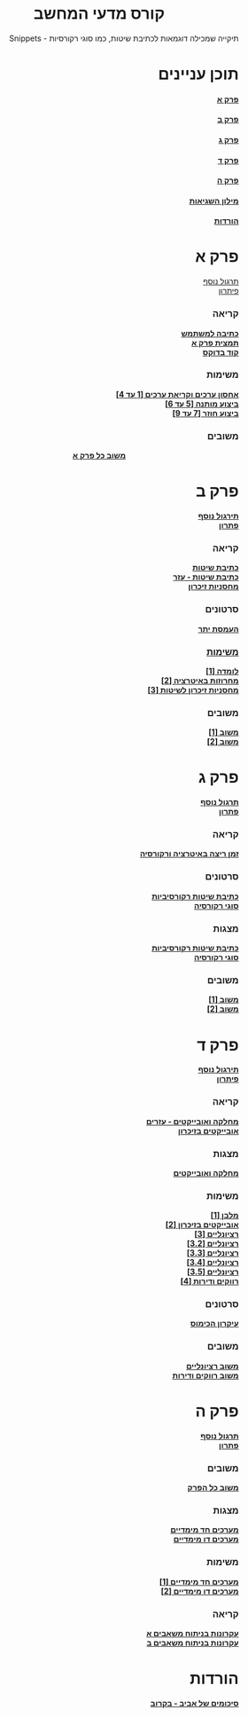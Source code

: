 <h1 style="text-align:center;">קורס מדעי המחשב</h1>
<div align="right">Snippets - תיקייה שמכילה דוגמאות לכתיבת שיטות, כמו סוגי רקורסיות</p>
<p>
  <h1>תוכן עניינים</h1>
  <h4><a href="https://github.com/avivper/ComputerScience#%D7%A4%D7%A8%D7%A7-%D7%90">פרק א</a></h4>
  <h4><a href="https://github.com/avivper/ComputerScience#%D7%A4%D7%A8%D7%A7-%D7%91">פרק ב</a></h4>
  <h4><a href="https://github.com/avivper/ComputerScience/blob/main/README.md#%D7%A4%D7%A8%D7%A7-%D7%92-1">פרק ג</h4>
  <h4><a href="https://github.com/avivper/ComputerScience?tab=readme-ov-file#%D7%A4%D7%A8%D7%A7-%D7%93-1">פרק ד</a></h4>
  <h4><a href="https://github.com/avivper/ComputerScience#%D7%A4%D7%A8%D7%A7-%D7%94">פרק ה</a></h4>
  <h4><a href="https://docs.google.com/document/d/1E5lTfM0QEkHOZagctItpQ-hm-lhloN_6ulNiRlHhl-Q/edit?usp=sharing">מילון השגיאות</a></h4>
  <h4><a href="https://github.com/avivper/ComputerScience/blob/main/README.md#%D7%94%D7%95%D7%A8%D7%93%D7%95%D7%AA-1">הורדות</a></h4>
</p>
<p style="text-align:center;"> 
  <h1>פרק א</h1>
  <p>
    <a href="https://drive.google.com/file/d/13eqXO-jXVOyVAMB4nxbDNLFCxsxQdWeY/view">תרגול נוסף</a><br>
    <a href="https://drive.google.com/file/d/1wGDqRJDwpdA2uGRZFXRxQ3hPGSaWC0nk/view">פיתרון</a><br>
  </p>
  <h3>קריאה</h3>
<p>
  <b><a href= "https://drive.google.com/file/d/1D_T6rEhG6G54UmRRnLSxk5hWjCfKHCau/view">כתיבה למשתמש</a></b><br>
  <b><a href="https://docs.google.com/document/d/1kHPTRFQET7A-fUUbNRSMc4GeV9xbES15POiMqul1aFU/edit">תמצית פרק א</a></b><br>
  <b><a href="https://drive.google.com/file/d/1syZpD_FDo8CaAAgeq2b3Po-eshw0q7iV/view">קוד בדוקס</a></b>
</p>
  <h3>משימות</h3>
  <p>
    <b><a href= "https://drive.google.com/file/d/1i4sDSC-VGV6OyUu1PpmMppEBh6eUkJex/view">אחסון ערכים וקריאת ערכים [1 עד 4]</a><br>
    <b><a href= "https://drive.google.com/file/d/1HN4bdVMxvMneLXUZMiXS-VtgYjEbbQkX/view">ביצוע מותנה [5 עד 6]</a><br>
    <b><a href= "https://drive.google.com/file/d/1ojQU-gWkrKmp3BXqwSQlVc2du6T9pAs6/view">ביצוע חוזר [7 עד 9]</a><br>
  </p>
  <h3>משובים</h3>
  <p style="text-align:center;">
    <b><a href ="https://docs.google.com/document/d/1cbCG3wZp6EKVxtQ5FxSQyHg1pXAEW8ev6ktQdRbKPrc/edit">משוב כל פרק א</a></b><br>
  </p>
</p>

<p>
  <h1>פרק ב</h1>
  <p>
    <b><a href="https://drive.google.com/file/d/1SN6pjH3AXUTFTpdgxGDx8X1plbIG_fVT/view">תירגול נוסף</a></b><br>
    <b><a href="https://drive.google.com/file/d/1wq4yMSRZiyjwG_h1kT1Q4Cgk-LF2QPCh/view">פתרון</a></b>
  </p>
  <h3>קריאה</h3>
  <p>
    <b><a href="https://docs.google.com/presentation/d/168gNhrAh4C9Apeaa5NFdwyVR24vIFfmaV_iyw531zRk/edit#slide=id.p">כתיבת שיטות</a></b><br>
    <b><a href="https://drive.google.com/file/d/1drsVNkIrjgjySHe3AoM87h4sIFS-1vyH/view">כתיבת שיטות - עזר</a></b><br>
    <b><a href="https://drive.google.com/file/d/1uJESH8qoza35PoK05BBELhnH3nru_-XU/view">מחסניות זיכרון</a></b><br>
  </p>
  <h3>סרטונים</h3>
  <p>
    <b><a href="https://drive.google.com/file/d/13_hnqlT7rgCtVMkGMp1W_QKJvzZItZTA/view">העמסת יתר</b><br>
  </p>
  <h3>משימות</h3>
  <p>
      <b><a href="https://drive.google.com/file/d/1d3nD3o0lBEWHcJ0VNqC8PuSRAxWl8NWn/view">לומדה [1]</a></b><br>
      <b><a href="https://drive.google.com/file/d/1uMLHStoO4xOL0HiG3JnWEr7_U1vaVw8k/view">מחרוזות באיטרציה [2]</a></b><br>
      <b><a href="https://drive.google.com/file/d/1qkDLMZk0rE3kBmPmSsCtkywhdbigc2By/view">מחסניות זיכרון לשיטות [3]</a></b><br>
  </p>
  <h3>משובים</h3>
  <p>
    <b><a href="https://docs.google.com/presentation/d/1Rl9MKarIuiPKKU1bvizLjh6W54KzeYBcDZiMcl48lc8/edit">משוב [1]</a></b><br>
    <b><a href="https://docs.google.com/document/d/14AW35kKOQ_3Z61iMNmW5-EeEVwh-Um-nB_9MthZoCLk/edit">משוב [2]</a></b><br>
  </p>
</p>

<p>
  <h1>פרק ג</h1>
  <p>
    <b><a href="https://drive.google.com/file/d/1zBgkmtgYpeTI4oaN7SGGSuDMaCc4XtK0/view">תרגול נוסף</a></b><br>
    <b><a href="https://drive.google.com/file/d/1Rxf2m2EvuewCQlH5ir6vKlnaxQtQoX0O/view">פתרון</a></b><br>
  </p>
  <h3>קריאה</h3>
  <p>
    <b><a href="https://drive.google.com/file/d/1OMyVAmqcx18F2VjZCaz7ykdu5VliUn26/view">זמן ריצה באיטרציה ורקורסיה</a></b><br>
  </p>
  <h3>סרטונים</h3>
  <p>
    <b><a href="https://drive.google.com/file/d/13_hnqlT7rgCtVMkGMp1W_QKJvzZItZTA/view">כתיבת שיטות רקורסיביות</a></b><br>
    <b><a href="https://drive.google.com/file/d/1XssZlbmDI7UZTI0ImTVsl7kBtNPe2COQ/view">סוגי רקורסיה</a></b><br>
  </p>
  <h3>מצגות</h3>
  <p>
    <b><a href="https://docs.google.com/presentation/d/1ZBfbRs6qP_FWclFdA3KTO3YAoK7yRL3XITBZPTRnjIk/edit">כתיבת שיטות רקורסיביות</a></b><br>
    <b><a href="https://docs.google.com/presentation/d/1HF3RwVx5yPQ9U4Iygfl-fokgGZ5N1eG1wlxAVqhUlOU/edit">סוגי רקורסיה</a></b><br>
  </p>
  <h3>משובים</h3>
  <p>
    <b><a href="https://docs.google.com/document/d/1ax2j90rY-rsXXxIxPxOoOv24WkhC3Ud5GD-vocz5iXo/edit">משוב [1]</a></b><br>
    <b><a href="https://docs.google.com/document/d/1um2s6K4PGt-fWWa9CHdyu0-SfgrYZJ1mzaptIk6rKUo/edit">משוב [2]</a></b><br>
  </p>
</p>

<p>
  <h1>פרק ד</h1>
  <b><a href="https://drive.google.com/file/d/1ELgNJ7bZf7JhxK0jrqXWKbbY94GI-610/view">תירגול נוסף</a></b><br>
  <b><a href="https://drive.google.com/file/d/1RvH91eh_01kuLon0e8XJT17TpJwhEtu8/view">פיתרון</a></b><br>
  <h3>קריאה</h3>
  <b><a href ="https://drive.google.com/file/d/18k4I4PCRkGAZ1fjXVmLrOln2esbua3Is/view?pli=1">מחלקה ואובייקטים - עזרים </a></b><br>
  <b><a href = "https://drive.google.com/file/d/1qrcmd94QlVibMYCF9W3x97d7_EGYLQi4/view">אובייקטים בזיכרון</a></b><br>
  <h3>מצגות</h3>
  <p>
    <b><a href ="https://docs.google.com/presentation/d/1sHN3NNou_OF6yzdXwJeyDU2lfskB9RB_PQXHsqweS4o/edit#slide=id.p">
      מחלקה ואובייקטים
    </a></b>
    <b><a href="https://docs.google.com/presentation/d/1sjpvVDZlxuR3NVi94SeQ9RTlXFtFSWrocKVBR0aKhPk/edit#slide=id.p"></a><b><br>
  </p>
  <h3>משימות</h3>
  <b><a href="https://drive.google.com/file/d/11kbdQDZapLI25Seb_iKWIRPxV0LGD-TY/view">מלבן [1]</a></b><br>
  <b><a href="https://drive.google.com/file/d/1SIpgza3ro5R-ROH3zD1KkwrihpXkpGe4/view">אובייקטים בזיכרון [2]</a></b><br>
  <b><a href="https://drive.google.com/file/d/1LXdacSn3iRRKaIhSwOljgxml83sU0r5K/view">רציונליים [3]</a></b><br>
  <b><a href="https://drive.google.com/file/d/1bJKfmI370Q15ASgQ3TtDS_MXMYsk7Kbn/view">רציונליים [3.2]</a></b><br>
  <b><a href="https://drive.google.com/file/d/1dbjmL-lBQKoXs55_iKynLTdct7idOnjD/view">רציונליים [3.3]</a></b><br>
  <b><a href="https://drive.google.com/file/d/1N_ijy2p7YnD4V7_8KtBWXh0y8lHgM2V3/view">רציונליים [3.4]</a></b><br>
  <b><a href="https://drive.google.com/file/d/1HO-5vADdeBt_f1s9HNge7PzPvrrvz_yk/view">רציונליים [3.5]</a></b><br>
  <b><a href="https://drive.google.com/file/d/1c53TQnSONE2Elj_7ShQK8_H7N-hCz-Gr/view">רווקים ודירות [4]</a></b><br>
  <h3>סרטונים</h3>
  <b><a href="https://drive.google.com/file/d/1lnzEPkh4z1g9xkg5GUrFTNbKmmC1HApv/view?usp=drive_link">עיקרון הכימוס</a></b><br>
  <h3>משובים</h3>
  <b><a href="https://docs.google.com/document/d/1FaRdMISq_Yny5q0gBKrDUPUghNwMlQI4MZzRcgegD8A/edit">משוב רציונליים</a></b><br>
  <b><a href="https://docs.google.com/document/d/1ahztbxdOQbIpawbnQFEyT9YTvg1qiSGBNW4aBrk5Us8/edit">משוב רווקים ודירות</a></b><br>
</p>

<p>
  <h1>פרק ה</h1>
  <b><a href="https://drive.google.com/file/d/15WQFPB1ZfIYtu3rB5Wsv2dzYFNtQqBEl/view">תרגול נוסף</a></b><br>
  <b><a href="https://drive.google.com/file/d/1mUKCtADu6yhaSCkZ5QB8TfWxaQ8YtIob/view">פתרון</a></b><br>
  <h3>משובים</h3>
  <b><a href="https://docs.google.com/presentation/d/1Rd0za5iXOKX87b75C1aV1YgQUoqO0g3CU61qgSiRy0s/edit">משוב כל הפרק</a></b><br>
  <h3>מצגות</h3>
  <b><a href="https://docs.google.com/presentation/d/1_zdnu4H3TCBD_fP37l4QwPTj0D3RMUT_6YFFnvTo4yQ/edit#slide=id.p">מערכים חד מימדיים</a></b><br>
  <b><a href="https://docs.google.com/presentation/d/1A8AAa3r5DyI-X99xEeaDg3gu-tLeH9CVunhxJ24M7Jo/edit#slide=id.p">מערכים דו מימדיים</a></b><br>
  <h3>משימות</h3>
  <b><a href="https://drive.google.com/file/d/1K6VVDUPNTUiTdEJayzN9wXwzQiMUHJyE/view">מערכים חד מימדיים [1]</a></b><br>
  <b><a href="https://drive.google.com/file/d/1f8ZjhEtpaRP28BQ5vQD1T_0sbTwY1utq/view">מערכים דו מימדיים [2]</a></b><br>
  <h3>קריאה</h3>
  <b><a href="https://drive.google.com/file/d/1ZPgR52gj0WaeOtRLN29Qyf8N2RXFAs5n/view">עקרונות בניתוח משאבים א</a></b><br>
  <b><a href="https://drive.google.com/file/d/1ti2K5Aai95FcqQ9ub81HyBGak-7bPark/view">עקרונות בניתוח משאבים ב</a></b><br>
</p>

<p>
  <h1>הורדות</h1>
  <p>
    <b><a href="">סיכומים של אביב - בקרוב</a></b><br> 
  </p>
</p>
